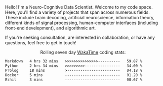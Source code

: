 Hello! I'm a Neuro-Cognitive Data Scientist. Welcome to my code space. Here, you'll find a variety of projects that span across numerous fields. These include brain decoding, artificial neuroscience, information theory, different kinds of signal processing, human-computer interfaces (including front-end development), and algorithmic art. 

If you're seeking consultation, are interested in collaboration, or have any questions, feel free to get in touch!

<p align="center">Rolling seven day <a href='https://wakatime.com/'> WakaTime</a> coding stats:</p>
<!--START_SECTION:waka-->

```txt
Markdown   4 hrs 32 mins   >>>>>>>>>>>>>>>----------   59.87 %
Python     2 hrs 34 mins   >>>>>>>>>----------------   34.00 %
Prolog     18 mins         >------------------------   04.18 %
Docker     5 mins          -------------------------   01.20 %
Ezhil      3 mins          -------------------------   00.67 %
```

<!--END_SECTION:waka-->
